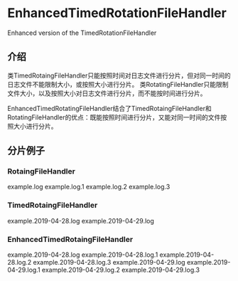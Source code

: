 # EnhancedTimedRotationFileHandler
Enhanced version of the TimedRotationFileHandler

## 介绍
类TimedRotaingFileHandler只能按照时间对日志文件进行分片，但对同一时间的日志文件不能限制大小，或按照大小进行分片。
类RotatingFileHandler只能限制文件大小，以及按照大小对日志文件进行分片，而不能按时间进行分片。

EnhancedTimedRotatingFileHandler结合了TimedRotaingFileHandler和RotatingFileHandler的优点：既能按照时间进行分片，又能对同一时间的文件按照大小进行分片。

## 分片例子
### RotaingFileHandler
example.log
example.log.1
example.log.2
example.log.3

### TimedRotaingFileHandler
example.2019-04-28.log
example.2019-04-29.log

### EnhancedTimedRotaingFileHandler
example.2019-04-28.log
example.2019-04-28.log.1
example.2019-04-28.log.2
example.2019-04-28.log.3
example.2019-04-29.log
example.2019-04-29.log.1
example.2019-04-29.log.2
example.2019-04-29.log.3

